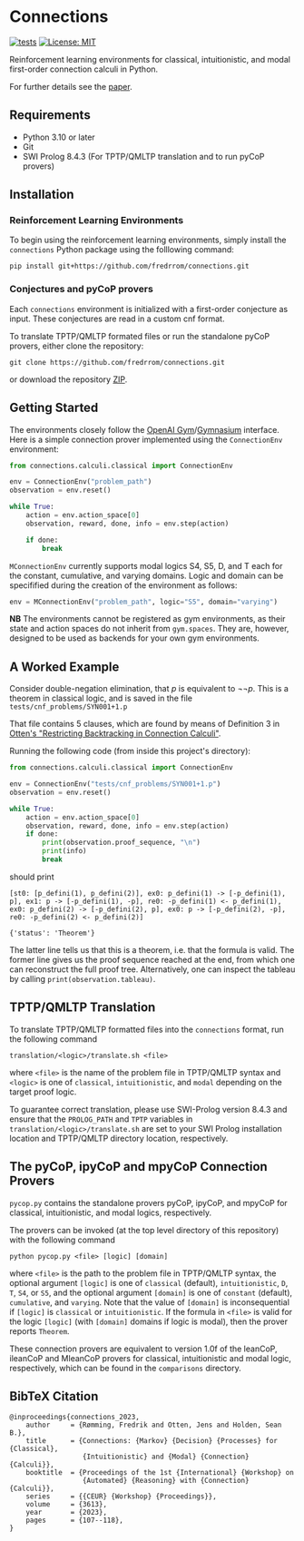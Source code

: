 # Connections

[![tests](https://github.com/fredrrom/CoPs/actions/workflows/python-app.yml/badge.svg?branch=main)](https://github.com/fredrrom/CoPs/actions/workflows/python-app.yml)
[![License: MIT](https://img.shields.io/github/license/fredrrom/connections)](https://github.com/fredrrom/connections/blob/main/LICENSE)

Reinforcement learning environments for classical, intuitionistic, and modal first-order connection calculi in Python. 

For further details see the [paper](https://ceur-ws.org/Vol-3613/AReCCa2023_paper8.pdf).

## Requirements

 - Python 3.10 or later
 - Git
 - SWI Prolog 8.4.3 (For TPTP/QMLTP translation and to run pyCoP provers)

## Installation

### Reinforcement Learning Environments

To begin using the reinforcement learning environments, simply install the `connections` Python package using the folllowing command:

```
pip install git+https://github.com/fredrrom/connections.git 
```

### Conjectures and pyCoP provers

Each `connections` environment is initialized with a first-order conjecture as input. These conjectures are read in a custom cnf format. 

To translate TPTP/QMLTP formated files or run the standalone pyCoP provers, either clone the repository:

```
git clone https://github.com/fredrrom/connections.git
```

or download the repository [ZIP](https://github.com/fredrrom/connections/archive/refs/heads/main.zip).

## Getting Started

The environments closely follow the [OpenAI Gym](https://www.gymlibrary.dev/)/[Gymnasium](https://gymnasium.farama.org/) interface. Here is a simple connection prover implemented using the `ConnectionEnv` environment:

```python
from connections.calculi.classical import ConnectionEnv

env = ConnectionEnv("problem_path")
observation = env.reset()

while True:
    action = env.action_space[0]
    observation, reward, done, info = env.step(action)

    if done:
        break
```

`MConnectionEnv` currently supports modal logics S4, S5, D, and T each for the constant, cumulative, and varying domains. Logic and domain can be specifified during the creation of the environment as follows:

```python
env = MConnectionEnv("problem_path", logic="S5", domain="varying")
```

**NB** The environments cannot be registered as gym environments, as their state and action spaces do not inherit from `gym.spaces`. 
They are, however, designed to be used as backends for your own gym environments.

## A Worked Example
Consider double-negation elimination, that $p$ is equivalent to $\lnot \lnot p$. This is a theorem in classical logic, and is saved in the file `tests/cnf_problems/SYN001+1.p`

That file contains 5 clauses, which are found by means of Definition 3 in [Otten's "Restricting Backtracking in Connection Calculi"](http://www.otten1.de/papers/restricting_backtracking_aicom10.pdf). 

Running the following code (from inside this project's directory):
```python
from connections.calculi.classical import ConnectionEnv

env = ConnectionEnv("tests/cnf_problems/SYN001+1.p")
observation = env.reset()

while True:
    action = env.action_space[0]
    observation, reward, done, info = env.step(action)
    if done:
        print(observation.proof_sequence, "\n")
        print(info)
        break
```

should print 
```
[st0: [p_defini(1), p_defini(2)], ex0: p_defini(1) -> [-p_defini(1), p], ex1: p -> [-p_defini(1), -p], re0: -p_defini(1) <- p_defini(1), ex0: p_defini(2) -> [-p_defini(2), p], ex0: p -> [-p_defini(2), -p], re0: -p_defini(2) <- p_defini(2)]

{'status': 'Theorem'}
```
The latter line tells us that this is a theorem, i.e. that the formula is valid. The former line gives us the proof sequence reached at the end, from which one can reconstruct the full proof tree. Alternatively, one can inspect the tableau by calling `print(observation.tableau)`.

## TPTP/QMLTP Translation

To translate TPTP/QMLTP formatted files into the `connections` format, run the following command

```
translation/<logic>/translate.sh <file>
```

where `<file>` is the name of the problem file in TPTP/QMLTP syntax and `<logic>` is one of `classical`, `intuitionistic`, and `modal` depending on the target proof logic.

To guarantee correct translation, please use SWI-Prolog version 8.4.3 and ensure that the `PROLOG_PATH` and `TPTP` variables in `translation/<logic>/translate.sh` are set to your SWI Prolog installation location and TPTP/QMLTP directory location, respectively.

## The pyCoP, ipyCoP and mpyCoP Connection Provers

`pycop.py` contains the standalone provers pyCoP, ipyCoP, and mpyCoP for classical, intuitionistic, and modal logics, respectively.

The provers can be invoked (at the top level directory of this repository) with the following command

```
python pycop.py <file> [logic] [domain]
```

where `<file>` is the path to the problem file in TPTP/QMLTP syntax, the optional argument `[logic]` is one of `classical` (default), `intuitionistic`, `D`, `T`, `S4`, or `S5`, and the optional argument `[domain]` is one of `constant` (default), `cumulative`, and `varying`. Note that the value of `[domain]` is inconsequential if `[logic]` is  `classical` or `intuitionistic`. If the formula in `<file>` is valid for the logic `[logic]` (with `[domain]` domains if logic is modal), then the prover reports `Theorem`.

These connection provers are equivalent to version 1.0f of the leanCoP, ileanCoP and MleanCoP provers for classical, intuitionistic and modal logic, respectively, which can be found in the `comparisons` directory.

## BibTeX Citation

```
@inproceedings{connections_2023,
    author     = {Rømming, Fredrik and Otten, Jens and Holden, Sean B.},
    title      = {Connections: {Markov} {Decision} {Processes} for {Classical}, 
                  {Intuitionistic} and {Modal} {Connection} {Calculi}},
    booktitle  = {Proceedings of the 1st {International} {Workshop} on    
                  {Automated} {Reasoning} with {Connection} {Calculi}},
    series     = {{CEUR} {Workshop} {Proceedings}},
    volume     = {3613},
    year       = {2023},
    pages      = {107--118},
}
```